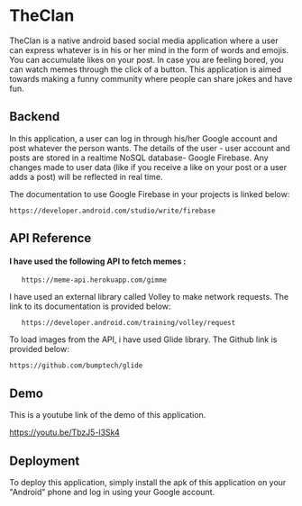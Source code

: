 
# TheClan

TheClan is a native android based social media application where a user can express whatever is in his or her mind in the form of words and emojis. You can accumulate likes on your post. In case you are feeling bored, you can watch memes through the click of a button.
This application is aimed towards making a funny community where people can share jokes and have fun.

## Backend

In this application, a user can log in through his/her Google account and post whatever the person wants. The details of the user - user account and posts are stored in a realtime NoSQL database- Google Firebase. Any changes made to user data (like if you receive a like on your post or a user adds a post) will be reflected in real time. 

The documentation to use Google Firebase in your projects is linked below:
```http
https://developer.android.com/studio/write/firebase
```

  
## API Reference

#### I have used the following API to fetch memes :

```http
   https://meme-api.herokuapp.com/gimme
```

I have used an external library called Volley to make network requests. The link to its documentation is provided below:
```http
   https://developer.android.com/training/volley/request
```

 To load images from the API, i have used Glide library. The Github link is provided below:
 ```http
 https://github.com/bumptech/glide
 ```
## Demo

This is a youtube link of the demo of this application.

  https://youtu.be/TbzJ5-l3Sk4
## Deployment

To deploy this application, simply install the apk of this application on your "Android" phone and log in using your Google account.



  
